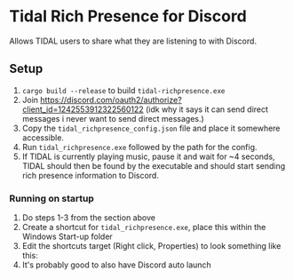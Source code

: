 # Tidal Rich Presence for Discord

Allows TIDAL users to share what they are listening to with Discord.

## Setup

1. `cargo build --release` to build `tidal-richpresence.exe`
2. Join https://discord.com/oauth2/authorize?client_id=1242553912322560122 (idk why it says it can send direct messages i never want to send direct messages.)
3. Copy the `tidal_richpresence_config.json` file and place it somewhere accessible.
4. Run `tidal_richpresence.exe` followed by the path for the config.
5. If TIDAL is currently playing music, pause it and wait for ~4 seconds, TIDAL should 
then be found by the executable and should start sending rich presence information to 
Discord.

### Running on startup

1. Do steps 1-3 from the section above
2. Create a shortcut for `tidal_richpresence.exe`, place this within the Windows 
Start-up folder
3. Edit the shortcuts target (Right click, Properties) to look something like this:
<PATH WHERE EXE LIVES> <PATH TO tidal_richpresence.exe>
4. It's probably good to also have Discord auto launch
